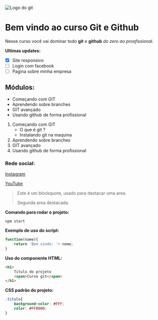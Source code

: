 ![Logo do git](https://git-scm.com/images/logo@2x.png)

# Bem vindo ao curso Git e Github
Nesse curso você vai dominar todo **git** e **github** _do zero ao prosfissional._

**Ultimas updates:**
- [x] Site responsivo
- [ ] Login com facebook
- [ ] Pagina sobre minha empresa

## Módulos:
* Começando com GIT
* Aprendendo sobre branches
* GIT avançado
* Usando github de forma profissional

1. Começando com GIT
    * O que é git ?
    * Instalando git na maquina
2. Aprendendo sobre branches
3. GIT avançado
4. Usando github de forma profissional

### Rede social:
[Instagram](https://instagram.com/sujeitoprogramador)

[YouTube](https://youtube.com/c/sujeitoprogramador)

>Este é um blockquote, usado para destacar uma area.
>
>Segunda area destacada.

**Comando para rodar o projeto:**

```
npm start
```
**Exemplo de uso do script:**
````js
function(name){
    return 'Bem vindo: '+ nome;
}
````
**Uso do componente HTML:**
````html
<h1>
    Titulo do projeto
    <span>Curso git</span>
</h1>    
````
**CSS padrão do projeto:**
````css
.titulo{
    background-color: #FFF;
    color: #FF0000;
}
````